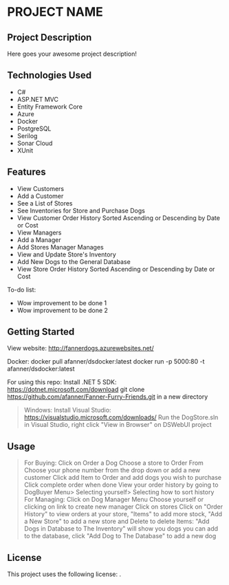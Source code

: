 # PROJECT NAME

## Project Description

Here goes your awesome project description!

## Technologies Used

* C#
* ASP.NET MVC
* Entity Framework Core
* Azure
* Docker
* PostgreSQL
* Serilog
* Sonar Cloud
* XUnit

## Features

* View Customers
* Add a Customer
* See a List of Stores
* See Inventories for Store and Purchase Dogs
* View Customer Order History Sorted Ascending or Descending by Date or Cost
* View Managers
* Add a Manager
* Add Stores Manager Manages
* View and Update Store's Inventory
* Add New Dogs to the General Database
* View Store Order History Sorted Ascending or Descending by Date or Cost

To-do list:
* Wow improvement to be done 1
* Wow improvement to be done 2

## Getting Started

View website: http://fannerdogs.azurewebsites.net/

Docker: docker pull afanner/dsdocker:latest
        docker run -p 5000:80 -t afanner/dsdocker:latest

For using this repo: 
Install .NET 5 SDK: https://dotnet.microsoft.com/download
git clone https://github.com/afanner/Fanner-Furry-Friends.git in a new directory


> Windows:
Install Visual Studio: https://visualstudio.microsoft.com/downloads/
Run the DogStore.sln in Visual Studio, right click "View in Browser" on DSWebUI project

## Usage

>For Buying:
>Click on Order a Dog
>Choose a store to Order From
>Choose your phone number from the drop down or add a new customer
>Click add Item to Order and add dogs you wish to purchase
>Click complete order when done
>View your order history by going to DogBuyer Menu> Selecting yourself> Selecting how to sort history
>For Managing: 
>Click on Dog Manager Menu
>Choose yourself or clicking on link to create new manager
>Click on stores
>Click on "Order History" to view orders at your store, "Items" to add more stock, "Add a New Store" to add a new store and Delete to delete
>Items: "Add Dogs in Database to The Inventory" will show you dogs you can add to the database, click "Add Dog to The Database" to add a new dog

## License

This project uses the following license: [<MIT>](<https://mit-license.org/>).

